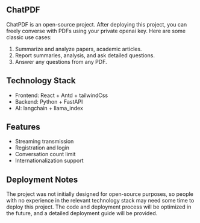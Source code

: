## ChatPDF

ChatPDF is an open-source project. After deploying this project, you can freely converse with PDFs using your private openai key. Here are some classic use cases:

1. Summarize and analyze papers, academic articles.
2. Report summaries, analysis, and ask detailed questions.
3. Answer any questions from any PDF.

## Technology Stack

- Frontend: React + Antd + tailwindCss
- Backend: Python + FastAPI
- AI: langchain + llama_index

## Features

- Streaming transmission
- Registration and login
- Conversation count limit
- Internationalization support

## Deployment Notes

The project was not initially designed for open-source purposes, so people with no experience in the relevant technology stack may need some time to deploy this project. The code and deployment process will be optimized in the future, and a detailed deployment guide will be provided.

